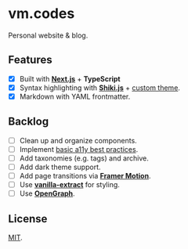 # vm.codes

Personal website &amp; blog.

## Features

- [x] Built with **[Next.js]** + **TypeScript**
- [x] Syntax highlighting with **[Shiki.js]** + [custom theme].
- [x] Markdown with YAML frontmatter.

## Backlog

- [ ] Clean up and organize components.
- [ ] Implement [basic a11y best practices].
- [ ] Add taxonomies (e.g. tags) and archive.
- [ ] Add dark theme support.
- [ ] Add page transitions via **[Framer Motion]**.
- [ ] Use **[vanilla-extract]** for styling.
- [ ] Use **[OpenGraph]**.

## License

[MIT](LICENSE).

[vanilla-extract]: https://vanilla-extract.style/
[basic a11y best practices]: https://www.a11yproject.com/checklist/
[next.js]: https://nextjs.org/
[shiki.js]: https://github.com/shikijs/shiki
[custom theme]: src/syntax/norskeld.json
[opengraph]: https://ogp.me/
[framer motion]: https://www.framer.com/motion/

